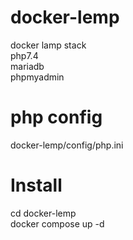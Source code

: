 <h1 class="code-line" data-line-start=0 data-line-end=1 ><a id="dockerlemp_0"></a>docker-lemp</h1>
<p class="has-line-data" data-line-start="1" data-line-end="5">docker lamp stack<br>
php7.4<br>
mariadb<br>
phpmyadmin</p>
<h1 class="code-line" data-line-start=6 data-line-end=7 ><a id="php_config_6"></a>php config</h1>
<p class="has-line-data" data-line-start="7" data-line-end="8">docker-lemp/config/php.ini</p>
<h1 class="code-line" data-line-start=10 data-line-end=11 ><a id="Install_10"></a>Install</h1>
<p class="has-line-data" data-line-start="11" data-line-end="13">cd docker-lemp<br>
docker compose up -d</p>